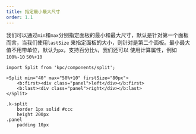 ```yaml
---
title: 指定最小最大尺寸
order: 1.1
---
```


我们可以通过`min`和`max`分别指定面板的最小和最大尺寸，默认是针对第一个面板而言，当我们使用`lastSize`
来指定面板的大小，则针对是第二个面板。最小最大值不用带单位，默认为`px`，支持百分比`%`，我们还可以
使用计算属性，例如`100%-10` `50%+10`

```vdt
import Split from 'kpc/components/split';

<Split min="40" max="50%+10" firstSize="80px">
    <b:first><div class="panel">left</div></b:first>
    <b:last><div class="panel">right</div></b:last>
</Split>
```

```styl
.k-split
    border 1px solid #ccc
    height 200px
.panel
    padding 10px
```
